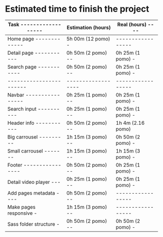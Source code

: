 # Estimated time to finish the project

| Task ------------------ | Estimation (hours) | Real (hours) ---- |
| ----------------------- | ------------------ | ----------------- |
| Home page ------------- | 5h 00m (12 pomo) - | ----------------- |
| Detail page ----------- | 0h 50m (2 pomo) -- | 0h 25m (1 pomo) - |
| Search page ----------- | 0h 50m (2 pomo) -- | 0h 25m (1 pomo) - |
| ----------------------- | ------------------ | ----------------- |
| Navbar ---------------- | 0h 25m (1 pomo) -- | 0h 25m (1 pomo) - |
| Search input ---------- | 0h 25m (1 pomo) -- | 0h 25m (1 pomo) - |
| Header info ----------- | 0h 50m (2 pomo) -- | 1h 4m (2.16 pomo) |
| Big carrousel --------- | 1h 15m (3 pomo) -- | 0h 50m (2 pomo) - |
| Small carrousel ------- | 1h 15m (3 pomo) -- | 1h 15m (3 pomo) - |
| Footer ---------------- | 0h 50m (2 pomo) -- | 0h 25m (1 pomo) - |
| Detail video player --- | 0h 25m (1 pomo) -- | 0h 25m (1 pomo) - |
| Add pages metadata ---- | 0h 50m (2 pomo) -- | ----------------- |
| Make pages responsive - | 1h 15m (3 pomo) -- | ----------------- |
| Sass folder structure - | 0h 50m (2 pomo) -- | 0h 50m (2 pomo) - |
